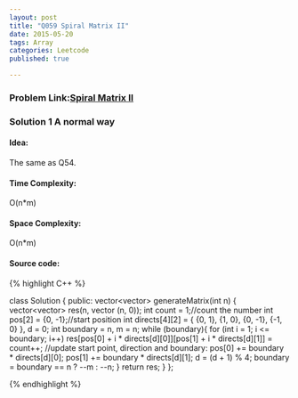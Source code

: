 ```yaml
---
layout: post
title: "Q059 Spiral Matrix II"
date: 2015-05-20
tags: Array
categories: Leetcode
published: true

---
```

### Problem Link:[Spiral Matrix II](https://leetcode.com/problems/spiral-matrix-ii/) 

### Solution 1 A normal way

#### Idea:

The same as Q54.

#### Time Complexity:
O(n*m)

#### Space Complexity:
O(n*m)

#### Source code:
{% highlight C++ %}

class Solution {
public:
    vector<vector<int>> generateMatrix(int n) {
        vector<vector<int>> res(n, vector<int> (n, 0));
        int count = 1;//count the number
        int pos[2] = {0, -1};//start position
        int directs[4][2] = { {0, 1}, {1, 0}, {0, -1}, {-1, 0} }, d = 0;
        int boundary = n, m = n;
        while (boundary){
            for (int i = 1; i <= boundary; i++)
                res[pos[0] + i * directs[d][0]][pos[1] + i * directs[d][1]] = count++;
            //update start point, direction and boundary:
            pos[0] += boundary * directs[d][0];
            pos[1] += boundary * directs[d][1];
            d = (d + 1) % 4;
            boundary = boundary == n ? --m : --n;
        }
        return res;
    }
};

{% endhighlight %}

